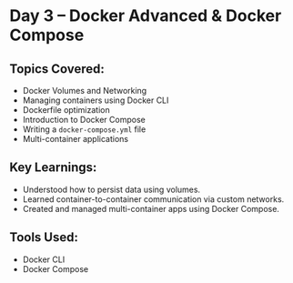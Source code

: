 # Day 3 – Docker Advanced & Docker Compose

## Topics Covered:
- Docker Volumes and Networking
- Managing containers using Docker CLI
- Dockerfile optimization
- Introduction to Docker Compose
- Writing a `docker-compose.yml` file
- Multi-container applications

## Key Learnings:
- Understood how to persist data using volumes.
- Learned container-to-container communication via custom networks.
- Created and managed multi-container apps using Docker Compose.

## Tools Used:
- Docker CLI
- Docker Compose